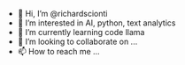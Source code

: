 - 👋 Hi, I’m @richardscionti
- 👀 I’m interested in AI, python, text analytics
- 🌱 I’m currently learning code llama
- 💞️ I’m looking to collaborate on ...
- 📫 How to reach me ...

<!---
richardscionti/richardscionti is a ✨ special ✨ repository because its `README.md` (this file) appears on your GitHub profile.
You can click the Preview link to take a look at your changes.
--->
